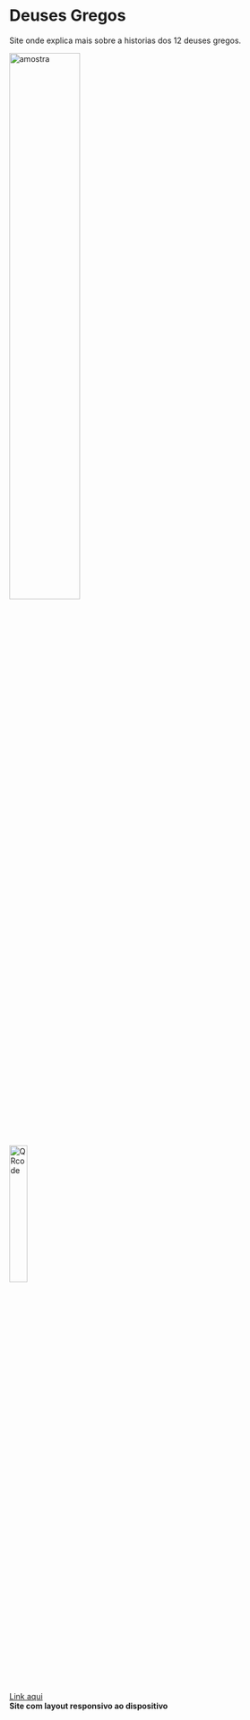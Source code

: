 # Deuses Gregos
 
<p>Site onde explica mais sobre a historias dos 12 deuses gregos.</p>
<img src="https://github.com/user-attachments/assets/267f57d9-a97f-46bf-b144-7b54630a29ff" alt="amostra" width="50%" height="50%">
<br>
<img src="https://github.com/user-attachments/assets/a37309bc-6baa-40e3-8469-7ce3ebe80cc0" alt="QRcode" width="25%" height="25%">
<br>
<a href="https://kittz1n.github.io/DeusesGregosEscola/deuses/zeus.html" alt="paginaNova" rel="external" target="_blank">Link aqui</a>
<br>
<strong>Site com layout responsivo ao dispositivo<strong>
